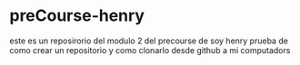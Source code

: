 # preCourse-henry
este es un reposirorio del modulo 2 del precourse de soy henry
prueba de como crear un repositorio  y como clonarlo desde github a mi computadors
